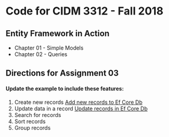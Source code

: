 # Code for CIDM 3312 - Fall 2018

## Entity Framework in Action

* Chapter 01 - Simple Models
* Chapter 02 - Queries


## Directions for Assignment 03
#### Update the example to include these features:

1. Create new records
    [Add new records to Ef Core Db](https://docs.microsoft.com/en-us/ef/core/saving/basic#adding-data)
2. Update data in a record
    [Update records in Ef Core Db](https://docs.microsoft.com/en-us/ef/core/saving/basic#updating-data)
3. Search for records
4. Sort records
5. Group records


